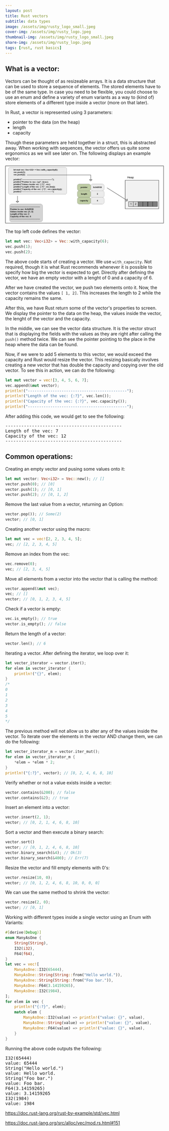 ```yaml
---
layout: post
title: Rust vectors
subtitle: data types
image: /assets/img/rusty_logo_small.jpeg
cover-img: /assets/img/rusty_logo.jpeg
thumbnail-img: /assets/img/rusty_logo_small.jpeg
share-img: /assets/img/rusty_logo.jpeg
tags: [rust, rust basics]
---
```

## What is a vector:

Vectors can be thought of as resizeable arrays. It is a data structure that can be used to store a sequence of elements. The stored elements have to be of the same type. In case you need to be flexible, you could choose to use an enum and define a variety of enum variants as a way to (kind of) store elements of a different type inside a vector (more on that later).

In Rust, a vector is represented using 3 parameters:

- pointer to the data (on the heap)
- length
- capacity

Though these parameters are held together in a struct, this is abstracted away. When working with sequences, the vector offers us quite some ergonomics as we will see later on. The following displays an example vector:

![Rust vector](/assets/img/rust_vector.png "Rust vector")

The top left code defines the vector:

```rust
let mut vec: Vec<i32> = Vec::with_capacity(6);
vec.push(1);
vec.push(2);
```

The above code starts of creating a vector. We use `with_capacity`. Not required, though it is what Rust recommends whenever it is possible to specify how big the vector is expected to get. Directly after defining the vector, we have an empty vector with a lenght of 0 and a capacity of 6.

After we have created the vector, we push two elements onto it. Now, the vector contains the values `[ 1, 2]`. This increases the length to 2 while the capacity remains the same. 

After this, we have Rust return some of the vector's properties to screen. We display the pointer to the data on the heap, the values inside the vector, the lenght of the vector and the capacity.

In the middle, we can see the vector data structure. It is the vector struct that is displaying the fields with the values as they are right after calling the `push()` method twice. We can see the pointer pointing to the place in the heap where the data can be found.

Now, if we were to add 5 elements to this vector, we would exceed the capacity and Rust would resize the vector. This resizing basically involves creating a new vector that has double the capacity and copying over the old vector. To see this in action, we can do the following:

```rust
let mut vector = vec![3, 4, 5, 6, 7];
vec.append(&mut vector);
println!("--------------------------------------------");
println!("Length of the vec: {:?}", vec.len());
println!("Capacity of the vec: {:?}", vec.capacity());
println!("--------------------------------------------");
```
After adding this code, we would get to see the following:

<pre>
--------------------------------------------
Length of the vec: 7
Capacity of the vec: 12
--------------------------------------------
</pre>



## Common operations:

Creating an empty vector and pusing some values onto it:

```rust
let mut vector: Vec<i32> = Vec::new(); // []
vector.push(0); // [0]
vector.push(1); // [0, 1]
vector.push(2); // [0, 1, 2]
```

Remove the last value from a vector, returning an Option:

```rust
vector.pop()); // Some(2)
vector; // [0, 1]
```

Creating another vector using the macro:

```rust
let mut vec = vec![2, 2, 3, 4, 5];
vec; // [2, 2, 3, 4, 5]
```

Remove an index from the vec:

```rust
vec.remove(0);
vec; // [2, 3, 4, 5]
```

Move all elements from a vector into the vector that is calling the method:

```rust
vector.append(&mut vec);
vec; // []
vector; // [0, 1, 2, 3, 4, 5]
```

Check if a vector is empty:

```rust
vec.is_empty(); // true
vector.is_empty(); // false
```

Return the length of a vector:

```rust
vector.len(); // 6
```

Iterating a vector. After defining the iterator, we loop over it:

```rust
let vecter_iterator = vector.iter();
for elem in vecter_iterator {
    println!("{}", elem);         
}
/*
0
1
2
3
4
5
*/
```

The previous method will not allow us to alter any of the values inside the vector. To iterate over the elements in the vector AND change them, we can do the following:

```rust
let vecter_iterator_m = vector.iter_mut();
for elem in vecter_iterator_m {
    *elem = *elem * 2;
}
println!("{:?}", vector); // [0, 2, 4, 6, 8, 10]
```

Verify whether or not a value exists inside a vector:

```rust
vector.contains(&200); // false
vector.contains(&2); // true
```

Insert an element into a vector:

```rust
vector.insert(2, 1);
vector; // [0, 2, 1, 4, 6, 8, 10]
```

Sort a vector and then execute a binary search:

```rust
vector.sort()
vector; // [0, 1, 2, 4, 6, 8, 10]
vector.binary_search(&4); // Ok(3)
vector.binary_search(&400); // Err(7)
```

Resize the vector and fill empty elements with 0's:

```rust
vector.resize(10, 0);
vector; // [0, 1, 2, 4, 6, 8, 10, 0, 0, 0]
```

We can use the same method to shrink the vector:

```rust
vector.resize(2, 0);
vector; // [0, 1]
```


Working with different types inside a single vector using an Enum with Variants:

```rust
#[derive(Debug)]
enum ManyAsOne {
    String(String),
    I32(i32),
    F64(f64),
}
let vec = vec![
    ManyAsOne::I32(65444),
    ManyAsOne::String(String::from("Hello world.")),
    ManyAsOne::String(String::from("Foo bar.")),
    ManyAsOne::F64(3.14159265),
    ManyAsOne::I32(1984),
];
for elem in vec {
    println!("{:?}", elem);
    match elem {
        ManyAsOne::I32(value) => println!("value: {}", value),
        ManyAsOne::String(value) => println!("value: {}", value),
        ManyAsOne::F64(value) => println!("value: {}", value),
    }
}
```

Running the above code outputs the following:

<pre>
I32(65444)
value: 65444
String("Hello world.")
value: Hello world.
String("Foo bar.")
value: Foo bar.
F64(3.14159265)
value: 3.14159265
I32(1984)
value: 1984
</pre>




https://doc.rust-lang.org/rust-by-example/std/vec.html

https://doc.rust-lang.org/src/alloc/vec/mod.rs.html#151